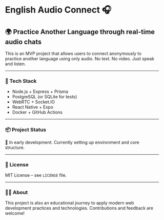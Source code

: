 # English Audio Connect 🎧

## 🌍 Practice Another Language through real-time audio chats

This is an MVP project that allows users to connect anonymously to practice another language using only audio. No text. No video. Just speak and listen.

---

### 🚀 Tech Stack

- Node.js + Express + Prisma
- PostgreSQL (or SQLite for tests)
- WebRTC + Socket.IO
- React Native + Expo
- Docker + GitHub Actions

---

### 📦 Project Status

🚧 In early development. Currently setting up environment and core structure.

---

### 📄 License

MIT License – see `LICENSE` file.

---

### 👨‍💻 About

This project is also an educational journey to apply modern web development practices and technologies. Contributions and feedback are welcome!
